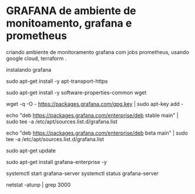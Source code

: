 # GRAFANA de ambiente de monitoamento, grafana e prometheus
criando ambiente de monitoramento grafana com jobs prometheus, usando google cloud, terraform .

instalando grafana

sudo apt-get install -y apt-transport-https

sudo apt-get install -y software-properties-common wget

wget -q -O - https://packages.grafana.com/gpg.key | sudo apt-key add -

echo "deb https://packages.grafana.com/enterprise/deb stable main" | sudo tee -a /etc/apt/sources.list.d/grafana.list

echo "deb https://packages.grafana.com/enterprise/deb beta main" | sudo tee -a /etc/apt/sources.list.d/grafana.list

sudo apt-get update

sudo apt-get install grafana-enterprise -y


systemctl start grafana-server
systemctl status grafana-server

netstat -atunp | grep 3000
